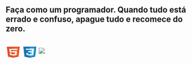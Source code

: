 ## Faça como um programador. Quando tudo está errado e confuso, apague tudo e recomece do zero.


<div style="display: inline_block"><br>
  
  
  <img align="center" alt="Kayus-HTML" height="30" width="40" src="https://raw.githubusercontent.com/devicons/devicon/master/icons/html5/html5-original.svg">
  <img align="center" alt="Kayus-CSS" height="30" width="40" src="https://raw.githubusercontent.com/devicons/devicon/master/icons/css3/css3-original.svg">

  <picture>
  <source
    srcset="https://github-readme-stats.vercel.app/api?username=anuraghazra&show_icons=true&theme=dark"
    media="(prefers-color-scheme: dark)"
  />
  <source
    srcset="https://github-readme-stats.vercel.app/api?username=anuraghazra&show_icons=true"
    media="(prefers-color-scheme: light), (prefers-color-scheme: no-preference)"
  />
  <img src="https://github-readme-stats.vercel.app/api?username=anuraghazra&show_icons=true" />
</picture>

  
  
</div>

  ##
	
